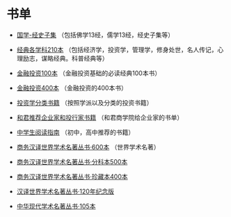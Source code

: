 # 书单

- [国学-经史子集](booklist/chinese-ancient-literature.md) （包括佛学13经，儒学13经，经史子集等）

- [经典各学科210本](booklist/210.md) （包括经济学，投资学，管理学，修身处世，名人传记，心理励志，谋略经典。科普经典等）

- [金融投资100本](booklist/invest-100.md) （金融投资基础的必读经典100本书）

- [金融投资400本](booklist/invest-400.md) （金融投资的400本书）

- [投资学分类书籍](booklist/invest-classify.md) （按照学派以及分类的投资书籍）

- [和君推荐企业家和投行家书籍](booklist/hejun-consulting.md) （和君商学院给企业家的书单）

- [中学生阅读指南](booklist/middle-student.md) （初中，高中推荐的书籍）

- [商务汉译世界学术名著丛书·600本](booklist/shangwu-world-600.md) （世界学术名著）

- [商务汉译世界学术名著丛书·分科本500本](booklist/shangwu-world-500.md)

- [商务汉译世界学术名著丛书·珍藏本400本](booklist/shangwu-world-400.md)

- [汉译世界学术名著丛书·120年纪念版](booklist/shangwu-world-120.md)

- [中华现代学术名著丛书·105本](booklist/shangwu-china-105.md)